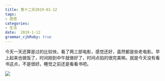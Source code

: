 ```yaml
---
title: 第十二天2019-01-12
tags: 
- 感悟
categories: 
- 生活
date:  2019-1-12
grammar_cjkRuby: true
---
```

今天一天还算是过的比较快，看了两三部电影，感觉还好，虽然都是些老电影。早上起来也做饭了，时间刚到中午就做好了，时间点掐的很完美嘛。就是今天没有看书这点，不是很好。睡觉之前还是看看书吧。

![](https://ws1.sinaimg.cn/large/b15ca614gy1fz3zq6tzrlj20m80gotbq.jpg)
<!--more-->
